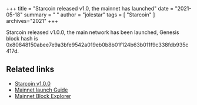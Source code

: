 +++
title = "Starcoin released v1.0, the mainnet has launched"
date = "2021-05-18"
summary = " "
author = "jolestar"
tags = [
    "Starcoin"
]
archives="2021"
+++

Starcoin released v1.0.0, the main network has been launched, Genesis block hash is 0x80848150abee7e9a3bfe9542a019eb0b8b01f124b63b011f9c338fdb935c417d.


## Related links

* [Starcoin v1.0.0](https://github.com/starcoinorg/starcoin/releases/tag/v1.0.0)
* [Mainnet launch Guide](https://github.com/starcoinorg/starcoin/discussions/2506)
* [Mainnet Block Explorer](https://explorer.starcoin.org/main)
